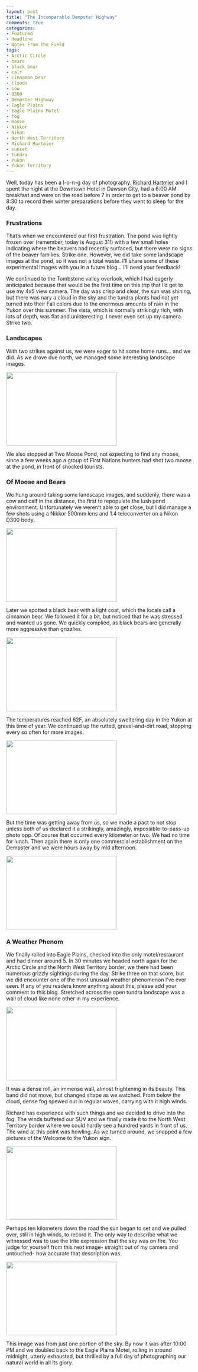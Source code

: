 ```yaml
---
layout: post
title: "The Incomparable Dempster Highway"
comments: true
categories:
- Featured
- Headline
- Notes From The Field
tags:
- Arctic Circle
- bears
- black bear
- calf
- cinnamon bear
- clouds
- cow
- D300
- Dempster Highway
- Eagle Plains
- Eagle Plains Motel
- fog
- moose
- Nikkor
- Nikon
- North West Territory
- Richard Hartmier
- sunset
- tundra
- Yukon
- Yukon Territory
---
```

Well, today has been a l-o-n-g day of photography. <a href="http://www.hartmier.com">Richard Hartmier</a> and I spent the night at the Downtown Hotel in Dawson City, had a 6:00 AM breakfast and were on the road before 7 in order to get to a beaver pond by 8:30 to record their winter preparations before they went to sleep for the day.
<h3>Frustrations</h3>
That’s when we encountered our first frustration. The pond was lightly frozen over (remember, today is August 31!) with a few small holes indicating where the beavers had recently surfaced, but there were no signs of the beaver families. Strike one. However, we did take some landscape images at the pond, so it was not a total waste. I’ll share some of these experimental images with you in a future blog… I’ll need your feedback!

We continued to the Tombstone valley overlook, which I had eagerly anticipated because that would be the first time on this trip that I’d get to use my 4x5 view camera. The day was crisp and clear, the sun was shining, but there was nary a cloud in the sky and the tundra plants had not yet turned into their Fall colors due to the enormous amounts of rain in the Yukon over this summer. The vista, which is normally strikingly rich, with lots of depth, was flat and uninteresting. I never even set up my camera. Strike two.
<h3>Landscapes</h3>
With two strikes against us, we were eager to hit some home runs… and we did. As we drove due north, we managed some interesting landscape images.

<a href="http://blog.lesterpickerphoto.com/wp-content/uploads/2011/09/LAP2748.jpg"><img class="size-medium wp-image-1531" title="_LAP2748" src="http://blog.lesterpickerphoto.com/wp-content/uploads/2011/09/LAP2748-300x199.jpg" alt="" width="300" height="199" /></a>

We also stopped at Two Moose Pond, not expecting to find any moose, since a few weeks ago a group of First Nations hunters had shot two moose at the pond, in front of shocked tourists.
<h3>Of Moose and Bears</h3>
We hung around taking some landscape images, and suddenly, there was a cow and calf in the distance, the first to repopulate the lush pond environment. Unfortunately we weren’t able to get close, but I did manage a few shots using a Nikkor 500mm lens and 1.4 teleconverter on a Nikon D300 body.

<a href="http://blog.lesterpickerphoto.com/wp-content/uploads/2011/09/LAP_5371.jpg"><img class="size-medium wp-image-1532" title="LAP_5371" src="http://blog.lesterpickerphoto.com/wp-content/uploads/2011/09/LAP_5371-300x199.jpg" alt="" width="300" height="199" /></a>

Later we spotted a black bear with a light coat, which the locals call a cinnamon bear. We followed it for a bit, but noticed that he was stressed and wanted us gone. We quickly complied, as black bears are generally more aggressive than grizzlies.

<a href="http://blog.lesterpickerphoto.com/wp-content/uploads/2011/09/LAP_54021.jpg"><img class="size-medium wp-image-1534" title="LAP_5402" src="http://blog.lesterpickerphoto.com/wp-content/uploads/2011/09/LAP_54021-300x200.jpg" alt="" width="300" height="200" /></a>

The temperatures reached 62F, an absolutely sweltering day in the Yukon at this time of year. We continued up the rutted, gravel-and-dirt road, stopping every so often for more images.

<a href="http://blog.lesterpickerphoto.com/wp-content/uploads/2011/09/LAP2796.jpg"><img class="size-medium wp-image-1540" title="_LAP2796" src="http://blog.lesterpickerphoto.com/wp-content/uploads/2011/09/LAP2796-300x199.jpg" alt="" width="300" height="199" /></a>

But the time was getting away from us, so we made a pact to not stop unless both of us declared it a strikingly, amazingly, impossible-to-pass-up photo opp. Of course that occurred every kilometer or two. We had no time for lunch. Then again there is only one commercial establishment on the Dempster and we were hours away by mid afternoon.

<a href="http://blog.lesterpickerphoto.com/wp-content/uploads/2011/09/LAP27701.jpg"><img class="size-medium wp-image-1536" title="_LAP2770" src="http://blog.lesterpickerphoto.com/wp-content/uploads/2011/09/LAP27701-300x199.jpg" alt="" width="300" height="199" /></a>
<h3>A Weather Phenom</h3>
We finally rolled into Eagle Plains, checked into the only motel/restaurant and had dinner around 5. In 30 minutes we headed north again for the Arctic Circle and the North West Territory border, we there had been numerous grizzly sightings during the day. Strike three on that score, but we did encounter one of the most unusual weather phenomenon I’ve ever seen. If any of you readers know anything about this, please add your comment to this blog. Stretched across the open tundra landscape was a wall of cloud like none other in my experience.

<a href="http://blog.lesterpickerphoto.com/wp-content/uploads/2011/09/LAP2807.jpg"><img class="size-medium wp-image-1537" title="_LAP2807" src="http://blog.lesterpickerphoto.com/wp-content/uploads/2011/09/LAP2807-300x199.jpg" alt="" width="300" height="199" /></a>

It was a dense roll, an immense wall, almost frightening in its beauty. This band did not move, but changed shape as we watched. From below the cloud, dense fog spewed out in regular waves, carrying with it high winds.

Richard has experience with such things and we decided to drive into the fog. The winds buffeted our SUV and we finally made it to the North West Territory border where we could hardly see a hundred yards in front of us. The wind at this point was howling. As we turned around, we snapped a few pictures of the Welcome to the Yukon sign.

<a href="http://blog.lesterpickerphoto.com/wp-content/uploads/2011/09/LAP2823.jpg"><img class="size-medium wp-image-1538" title="_LAP2823" src="http://blog.lesterpickerphoto.com/wp-content/uploads/2011/09/LAP2823-300x199.jpg" alt="" width="300" height="199" /></a>

Perhaps ten kilometers down the road the sun began to set and we pulled over, still in high winds, to record it. The only way to describe what we witnessed was to use the trite expression that the sky was on fire. You judge for yourself from this next image- straight out of my camera and untouched- how accurate that description was.

<a href="http://blog.lesterpickerphoto.com/wp-content/uploads/2011/09/LAP_5430.jpg"><img class="size-medium wp-image-1539" title="LAP_5430" src="http://blog.lesterpickerphoto.com/wp-content/uploads/2011/09/LAP_5430-300x199.jpg" alt="" width="300" height="199" /></a>

This image was from just one portion of the sky. By now it was after 10:00 PM and we doubled back to the Eagle Plains Motel, rolling in around midnight, utterly exhausted, but thrilled by a full day of photographing our natural world in all its glory.